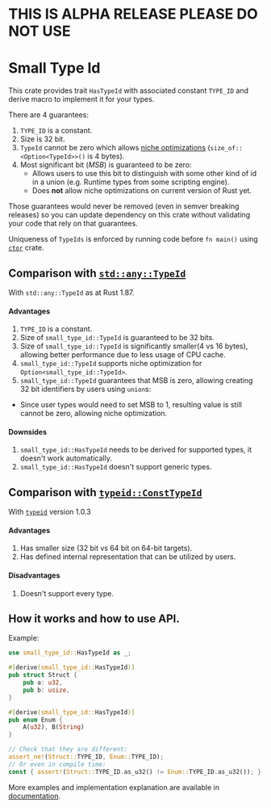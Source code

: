 # THIS IS ALPHA RELEASE PLEASE DO NOT USE
# Small Type Id

This crate provides trait `HasTypeId` with associated constant `TYPE_ID` and derive macro to implement it for your types.

There are 4 guarantees:

1. `TYPE_ID` is a constant.
2. Size is 32 bit.
3. `TypeId` cannot be zero which allows [niche optimizations][1] (`size_of::<Option<TypeId>>()` is 4 bytes).
4. Most significant bit (_MSB_) is guaranteed to be zero:
   * Allows users to use this bit to distinguish with some other kind of id in a union (e.g. Runtime types from some scripting engine).
   * Does **not** allow niche optimizations on current version of Rust yet.

Those guarantees would never be removed (even in semver breaking releases) so you can update dependency on this crate without validating your code that rely on that guarantees.

Uniqueness of `TypeIds` is enforced by running code before `fn main()` using [`ctor`][5] crate.

## Comparison with [`std::any::TypeId`][4]

With `std::any::TypeId` as at Rust 1.87.

#### Advantages

1. `TYPE_ID` is a constant.
2. Size of `small_type_id::TypeId` is guaranteed to be 32 bits.
3. Size of `small_type_id::TypeId` is significantly smaller(4 vs 16 bytes), allowing better performance due to less usage of CPU cache.
4. `small_type_id::TypeId` supports niche optimization for `Option<small_type_id::TypeId>`.
5. `small_type_id::TypeId` guarantees that MSB is zero, allowing creating 32 bit identifiers by users using `union`s:
  * Since user types would need to set MSB to 1, resulting value is still cannot be zero, allowing niche optimization.

#### Downsides

1. `small_type_id::HasTypeId` needs to be derived for supported types, it doesn't work automatically.
2. `small_type_id::HasTypeId` doesn't support generic types.

## Comparison with [`typeid::ConstTypeId`][2]

With [`typeid`][3] version 1.0.3

#### Advantages

1. Has smaller size (32 bit vs 64 bit on 64-bit targets).
2. Has defined internal representation that can be utilized by users.

#### Disadvantages

1. Doesn't support every type.

## How it works and how to use API.

Example:

```rust
use small_type_id::HasTypeId as _;

#[derive(small_type_id::HasTypeId)]
pub struct Struct {
    pub a: u32,
    pub b: usize,
}

#[derive(small_type_id::HasTypeId)]
pub enum Enum {
    A(u32), B(String)
}

// Check that they are different:
assert_ne!(Struct::TYPE_ID, Enum::TYPE_ID);
// Or even in compile time:
const { assert!(Struct::TYPE_ID.as_u32() != Enum::TYPE_ID.as_u32()); };
```

More examples and implementation explanation are available in [documentation][6].

[1]: https://doc.rust-lang.org/std/option/index.html#representation
[2]: https://docs.rs/typeid/1.0.3/typeid/struct.ConstTypeId.html
[3]: https://crates.io/crates/typeid
[4]: https://doc.rust-lang.org/std/any/struct.TypeId.html
[5]: https://crates.io/crates/ctor
[6]: https://docs.rs/small_type_id/latest/small_type_id/
